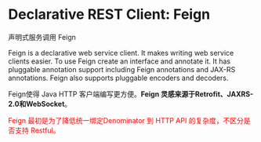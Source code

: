 
# Declarative REST Client: Feign
声明式服务调用 Feign

Feign is a declarative web service client. It makes writing web service clients easier. To use Feign create an interface and annotate it. It has pluggable annotation support including Feign annotations and JAX-RS annotations. Feign also supports pluggable encoders and decoders.

Feign使得 Java HTTP 客户端编写更方便。**Feign 灵感来源于Retrofit、JAXRS-2.0和WebSocket**。

<font color="#FF0000">Feign 最初是为了降低统一绑定Denominator 到 HTTP API 的复杂度，不区分是否支持 Restful。</font>
